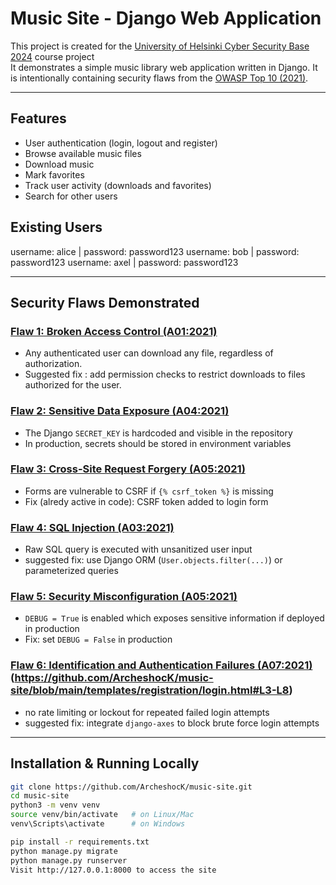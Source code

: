 # Music Site - Django Web Application

This project is created for the [University of Helsinki Cyber Security Base 2024](https://cybersecuritybase.mooc.fi/) course project  
It demonstrates a simple music library web application written in Django. It is intentionally containing security flaws from the [OWASP Top 10 (2021)](https://owasp.org/Top10/).

---

## Features
- User authentication (login, logout and register)
- Browse available music files
- Download music
- Mark favorites
- Track user activity (downloads and favorites)
- Search for other users

## Existing Users

username: alice | password: password123
username: bob | password: password123
username: axel | password: password123


---

## Security Flaws Demonstrated

### [Flaw 1: Broken Access Control (A01:2021)](https://github.com/ArcheshocK/music-site/blob/main/library/views.py#L40-L55)
- Any authenticated user can download any file, regardless of authorization.
- Suggested fix : add permission checks to restrict downloads to files authorized for the user.

### [Flaw 2: Sensitive Data Exposure (A04:2021)](https://github.com/ArcheshocK/music-site/blob/main/music_site/settings.py#L19-L23)
- The Django `SECRET_KEY` is hardcoded and visible in the repository
- In production, secrets should be stored in environment variables

### [Flaw 3: Cross-Site Request Forgery (A05:2021)](https://github.com/ArcheshocK/music-site/blob/main/templates/registration/login.html#L8-L14)
- Forms are vulnerable to CSRF if `{% csrf_token %}` is missing
- Fix (alredy active in code): CSRF token added to login form

### [Flaw 4: SQL Injection (A03:2021)](https://github.com/ArcheshocK/music-site/blob/main/library/views.py#L80-L103)
- Raw SQL query is executed with unsanitized user input
- suggested fix: use Django ORM (`User.objects.filter(...)`) or parameterized queries

### [Flaw 5: Security Misconfiguration (A05:2021)](https://github.com/ArcheshocK/music-site/blob/main/music_site/settings.py#L22-L26)
- `DEBUG = True` is enabled which exposes sensitive information if deployed in production
- Fix: set `DEBUG = False` in production

### [Flaw 6: Identification and Authentication Failures (A07:2021)](https://github.com/ArcheshocK/music-site/blob/main/music_site/settings.py#L1-L13) (https://github.com/ArcheshocK/music-site/blob/main/templates/registration/login.html#L3-L8)
- no rate limiting or lockout for repeated failed login attempts
- suggested fix: integrate `django-axes` to block brute force login attempts

---

## Installation & Running Locally

```bash
git clone https://github.com/ArcheshocK/music-site.git
cd music-site
python3 -m venv venv
source venv/bin/activate   # on Linux/Mac
venv\Scripts\activate      # on Windows

pip install -r requirements.txt
python manage.py migrate
python manage.py runserver
Visit http://127.0.0.1:8000 to access the site
